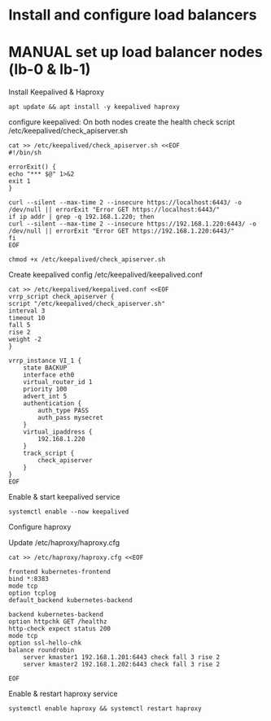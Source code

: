 # Install and configure load balancers









# MANUAL set up load balancer nodes (lb-0 & lb-1)

Install Keepalived & Haproxy

    apt update && apt install -y keepalived haproxy

configure keepalived: On both nodes create the health check script /etc/keepalived/check_apiserver.sh

    cat >> /etc/keepalived/check_apiserver.sh <<EOF
    #!/bin/sh

    errorExit() {
    echo "*** $@" 1>&2
    exit 1
    }

    curl --silent --max-time 2 --insecure https://localhost:6443/ -o /dev/null || errorExit "Error GET https://localhost:6443/"
    if ip addr | grep -q 192.168.1.220; then
    curl --silent --max-time 2 --insecure https://192.168.1.220:6443/ -o /dev/null || errorExit "Error GET https://192.168.1.220:6443/"
    fi
    EOF

    chmod +x /etc/keepalived/check_apiserver.sh

Create keepalived config /etc/keepalived/keepalived.conf

    cat >> /etc/keepalived/keepalived.conf <<EOF
    vrrp_script check_apiserver {
    script "/etc/keepalived/check_apiserver.sh"
    interval 3
    timeout 10
    fall 5
    rise 2
    weight -2
    }

    vrrp_instance VI_1 {
        state BACKUP
        interface eth0
        virtual_router_id 1
        priority 100
        advert_int 5
        authentication {
            auth_type PASS
            auth_pass mysecret
        }
        virtual_ipaddress {
            192.168.1.220
        }
        track_script {
            check_apiserver
        }
    }
    EOF

Enable & start keepalived service

    systemctl enable --now keepalived

Configure haproxy

Update /etc/haproxy/haproxy.cfg

    cat >> /etc/haproxy/haproxy.cfg <<EOF

    frontend kubernetes-frontend
    bind *:8383
    mode tcp
    option tcplog
    default_backend kubernetes-backend

    backend kubernetes-backend
    option httpchk GET /healthz
    http-check expect status 200
    mode tcp
    option ssl-hello-chk
    balance roundrobin
        server kmaster1 192.168.1.201:6443 check fall 3 rise 2
        server kmaster2 192.168.1.202:6443 check fall 3 rise 2

    EOF

Enable & restart haproxy service

    systemctl enable haproxy && systemctl restart haproxy